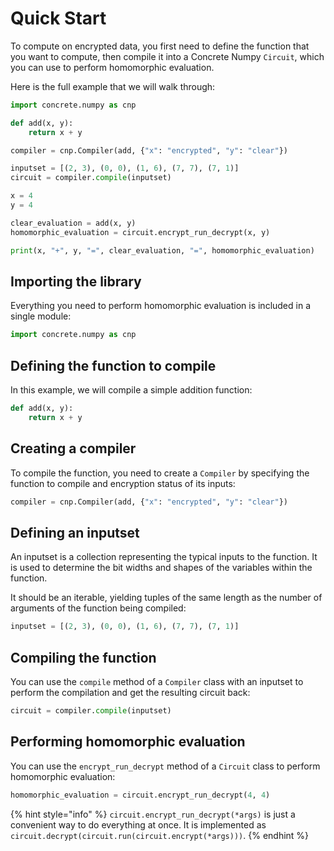 # Quick Start

To compute on encrypted data, you first need to define the function that you want to compute, then compile it into a Concrete Numpy `Circuit`, which you can use to perform homomorphic evaluation.

Here is the full example that we will walk through:

```python
import concrete.numpy as cnp

def add(x, y):
    return x + y

compiler = cnp.Compiler(add, {"x": "encrypted", "y": "clear"})

inputset = [(2, 3), (0, 0), (1, 6), (7, 7), (7, 1)]
circuit = compiler.compile(inputset)

x = 4
y = 4

clear_evaluation = add(x, y)
homomorphic_evaluation = circuit.encrypt_run_decrypt(x, y)

print(x, "+", y, "=", clear_evaluation, "=", homomorphic_evaluation)
```

## Importing the library

Everything you need to perform homomorphic evaluation is included in a single module:

<!--pytest-codeblocks:skip-->
```python
import concrete.numpy as cnp
```

## Defining the function to compile

In this example, we will compile a simple addition function:

<!--pytest-codeblocks:skip-->
```python
def add(x, y):
    return x + y
```

## Creating a compiler

To compile the function, you need to create a `Compiler` by specifying the function to compile and encryption status of its inputs:

<!--pytest-codeblocks:skip-->
```python
compiler = cnp.Compiler(add, {"x": "encrypted", "y": "clear"})
```

## Defining an inputset

An inputset is a collection representing the typical inputs to the function. It is used to determine the bit widths and shapes of the variables within the function.

It should be an iterable, yielding tuples of the same length as the number of arguments of the function being compiled:

<!--pytest-codeblocks:skip-->
```python
inputset = [(2, 3), (0, 0), (1, 6), (7, 7), (7, 1)]
```

## Compiling the function

You can use the `compile` method of a `Compiler` class with an inputset to perform the compilation and get the resulting circuit back:

<!--pytest-codeblocks:skip-->
```python
circuit = compiler.compile(inputset)
```

## Performing homomorphic evaluation

You can use the `encrypt_run_decrypt` method of a `Circuit` class to perform homomorphic evaluation:

<!--pytest-codeblocks:skip-->
```python
homomorphic_evaluation = circuit.encrypt_run_decrypt(4, 4)
```

{% hint style="info" %}
`circuit.encrypt_run_decrypt(*args)` is just a convenient way to do everything at once. It is implemented as `circuit.decrypt(circuit.run(circuit.encrypt(*args)))`.
{% endhint %}
